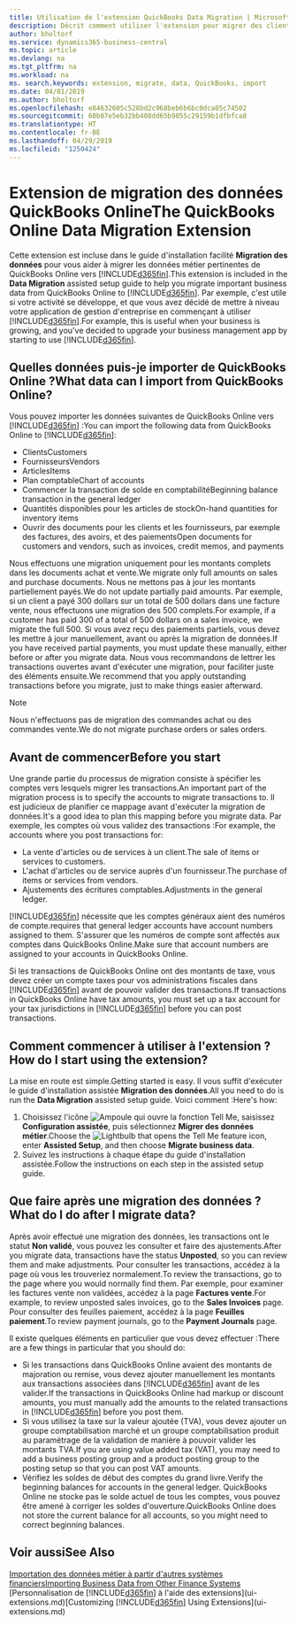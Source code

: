 ```yaml
---
title: Utilisation de l'extension QuickBooks Data Migration | Microsoft Docs
description: Décrit comment utiliser l'extension pour migrer des clients, des fournisseurs, des articles, et des comptes de QuickBooks Online dans Business Central.
author: bholtorf
ms.service: dynamics365-business-central
ms.topic: article
ms.devlang: na
ms.tgt_pltfrm: na
ms.workload: na
ms. search.keywords: extension, migrate, data, QuickBooks, import
ms.date: 04/01/2019
ms.author: bholtorf
ms.openlocfilehash: e84632605c528bd2c968beb6b6bc0dca05c74502
ms.sourcegitcommit: 60b87e5eb32bb408dd65b9855c29159b1dfbfca8
ms.translationtype: HT
ms.contentlocale: fr-BE
ms.lasthandoff: 04/29/2019
ms.locfileid: "1250424"
---
```

# <a name="the-quickbooks-online-data-migration-extension"></a><span data-ttu-id="b4ab5-103">Extension de migration des données QuickBooks Online</span><span class="sxs-lookup"><span data-stu-id="b4ab5-103">The QuickBooks Online Data Migration Extension</span></span>
<span data-ttu-id="b4ab5-104">Cette extension est incluse dans le guide d'installation facilité **Migration des données** pour vous aider à migrer les données métier pertinentes de QuickBooks Online vers [!INCLUDE[d365fin](includes/d365fin_md.md)].</span><span class="sxs-lookup"><span data-stu-id="b4ab5-104">This extension is included in the **Data Migration** assisted setup guide to help you migrate important business data from QuickBooks Online to [!INCLUDE[d365fin](includes/d365fin_md.md)].</span></span> <span data-ttu-id="b4ab5-105">Par exemple, c'est utile si votre activité se développe, et que vous avez décidé de mettre à niveau votre application de gestion d'entreprise en commençant à utiliser [!INCLUDE[d365fin](includes/d365fin_md.md)].</span><span class="sxs-lookup"><span data-stu-id="b4ab5-105">For example, this is useful when your business is growing, and you've decided to upgrade your business management app by starting to use [!INCLUDE[d365fin](includes/d365fin_md.md)].</span></span>

## <a name="what-data-can-i-import-from-quickbooks-online"></a><span data-ttu-id="b4ab5-106">Quelles données puis-je importer de QuickBooks Online ?</span><span class="sxs-lookup"><span data-stu-id="b4ab5-106">What data can I import from QuickBooks Online?</span></span>
<span data-ttu-id="b4ab5-107">Vous pouvez importer les données suivantes de QuickBooks Online vers [!INCLUDE[d365fin](includes/d365fin_md.md)] :</span><span class="sxs-lookup"><span data-stu-id="b4ab5-107">You can import the following data from QuickBooks Online to [!INCLUDE[d365fin](includes/d365fin_md.md)]:</span></span>  

* <span data-ttu-id="b4ab5-108">Clients</span><span class="sxs-lookup"><span data-stu-id="b4ab5-108">Customers</span></span>
* <span data-ttu-id="b4ab5-109">Fournisseurs</span><span class="sxs-lookup"><span data-stu-id="b4ab5-109">Vendors</span></span>
* <span data-ttu-id="b4ab5-110">Articles</span><span class="sxs-lookup"><span data-stu-id="b4ab5-110">Items</span></span>
* <span data-ttu-id="b4ab5-111">Plan comptable</span><span class="sxs-lookup"><span data-stu-id="b4ab5-111">Chart of accounts</span></span>
* <span data-ttu-id="b4ab5-112">Commencer la transaction de solde en comptabilité</span><span class="sxs-lookup"><span data-stu-id="b4ab5-112">Beginning balance transaction in the general ledger</span></span>
* <span data-ttu-id="b4ab5-113">Quantités disponibles pour les articles de stock</span><span class="sxs-lookup"><span data-stu-id="b4ab5-113">On-hand quantities for inventory items</span></span>
* <span data-ttu-id="b4ab5-114">Ouvrir des documents pour les clients et les fournisseurs, par exemple des factures, des avoirs, et des paiements</span><span class="sxs-lookup"><span data-stu-id="b4ab5-114">Open documents for customers and vendors, such as invoices, credit memos, and payments</span></span>

<span data-ttu-id="b4ab5-115">Nous effectuons une migration uniquement pour les montants complets dans les documents achat et vente.</span><span class="sxs-lookup"><span data-stu-id="b4ab5-115">We migrate only full amounts on sales and purchase documents.</span></span> <span data-ttu-id="b4ab5-116">Nous ne mettons pas à jour les montants partiellement payés.</span><span class="sxs-lookup"><span data-stu-id="b4ab5-116">We do not update partially paid amounts.</span></span> <span data-ttu-id="b4ab5-117">Par exemple, si un client a payé 300 dollars sur un total de 500 dollars dans une facture vente, nous effectuons une migration des 500 complets.</span><span class="sxs-lookup"><span data-stu-id="b4ab5-117">For example, if a customer has paid 300 of a total of 500 dollars on a sales invoice, we migrate the full 500.</span></span> <span data-ttu-id="b4ab5-118">Si vous avez reçu des paiements partiels, vous devez les mettre à jour manuellement, avant ou après la migration de données.</span><span class="sxs-lookup"><span data-stu-id="b4ab5-118">If you have received partial payments, you must update these manually, either before or after you migrate data.</span></span> <span data-ttu-id="b4ab5-119">Nous vous recommandons de lettrer les transactions ouvertes avant d'exécuter une migration, pour faciliter juste des éléments ensuite.</span><span class="sxs-lookup"><span data-stu-id="b4ab5-119">We recommend that you apply outstanding transactions before you migrate, just to make things easier afterward.</span></span>

> [!NOTE]  
>   <span data-ttu-id="b4ab5-120">Nous n'effectuons pas de migration des commandes achat ou des commandes vente.</span><span class="sxs-lookup"><span data-stu-id="b4ab5-120">We do not migrate purchase orders or sales orders.</span></span>

## <a name="before-you-start"></a><span data-ttu-id="b4ab5-121">Avant de commencer</span><span class="sxs-lookup"><span data-stu-id="b4ab5-121">Before you start</span></span>
<span data-ttu-id="b4ab5-122">Une grande partie du processus de migration consiste à spécifier les comptes vers lesquels migrer les transactions.</span><span class="sxs-lookup"><span data-stu-id="b4ab5-122">An important part of the migration process is to specify the accounts to migrate transactions to.</span></span> <span data-ttu-id="b4ab5-123">Il est judicieux de planifier ce mappage avant d'exécuter la migration de données.</span><span class="sxs-lookup"><span data-stu-id="b4ab5-123">It's a good idea to plan this mapping before you migrate data.</span></span> <span data-ttu-id="b4ab5-124">Par exemple, les comptes où vous validez des transactions :</span><span class="sxs-lookup"><span data-stu-id="b4ab5-124">For example, the accounts where you post transactions for:</span></span>  

* <span data-ttu-id="b4ab5-125">La vente d'articles ou de services à un client.</span><span class="sxs-lookup"><span data-stu-id="b4ab5-125">The sale of items or services to customers.</span></span>
* <span data-ttu-id="b4ab5-126">L'achat d'articles ou de service auprès d'un fournisseur.</span><span class="sxs-lookup"><span data-stu-id="b4ab5-126">The purchase of items or services from vendors.</span></span>  
* <span data-ttu-id="b4ab5-127">Ajustements des écritures comptables.</span><span class="sxs-lookup"><span data-stu-id="b4ab5-127">Adjustments in the general ledger.</span></span>  

[!INCLUDE[d365fin](includes/d365fin_md.md)] <span data-ttu-id="b4ab5-128">nécessite que les comptes généraux aient des numéros de compte.</span><span class="sxs-lookup"><span data-stu-id="b4ab5-128">requires that general ledger accounts have account numbers assigned to them.</span></span> <span data-ttu-id="b4ab5-129">S'assurer que les numéros de compte sont affectés aux comptes dans QuickBooks Online.</span><span class="sxs-lookup"><span data-stu-id="b4ab5-129">Make sure that account numbers are assigned to your accounts in QuickBooks Online.</span></span>

<span data-ttu-id="b4ab5-130">Si les transactions de QuickBooks Online ont des montants de taxe, vous devez créer un compte taxes pour vos administrations fiscales dans [!INCLUDE[d365fin](includes/d365fin_md.md)] avant de pouvoir valider des transactions.</span><span class="sxs-lookup"><span data-stu-id="b4ab5-130">If transactions in QuickBooks Online have tax amounts, you must set up a tax account for your tax jurisdictions in [!INCLUDE[d365fin](includes/d365fin_md.md)] before you can post transactions.</span></span>

## <a name="how-do-i-start-using-the-extension"></a><span data-ttu-id="b4ab5-131">Comment commencer à utiliser à l'extension ?</span><span class="sxs-lookup"><span data-stu-id="b4ab5-131">How do I start using the extension?</span></span>
<span data-ttu-id="b4ab5-132">La mise en route est simple.</span><span class="sxs-lookup"><span data-stu-id="b4ab5-132">Getting started is easy.</span></span> <span data-ttu-id="b4ab5-133">Il vous suffit d'exécuter le guide d'installation assistée **Migration des données**.</span><span class="sxs-lookup"><span data-stu-id="b4ab5-133">All you need to do is run the **Data Migration** assisted setup guide.</span></span> <span data-ttu-id="b4ab5-134">Voici comment :</span><span class="sxs-lookup"><span data-stu-id="b4ab5-134">Here's how:</span></span>

1. <span data-ttu-id="b4ab5-135">Choisissez l'icône ![Ampoule qui ouvre la fonction Tell Me](media/ui-search/search_small.png "Dites-moi ce que vous voulez faire"), saisissez **Configuration assistée**, puis sélectionnez **Migrer des données métier**.</span><span class="sxs-lookup"><span data-stu-id="b4ab5-135">Choose the ![Lightbulb that opens the Tell Me feature](media/ui-search/search_small.png "Tell me what you want to do") icon, enter **Assisted Setup**, and then choose **Migrate business data**.</span></span>
2. <span data-ttu-id="b4ab5-136">Suivez les instructions à chaque étape du guide d'installation assistée.</span><span class="sxs-lookup"><span data-stu-id="b4ab5-136">Follow the instructions on each step in the assisted setup guide.</span></span>

## <a name="what-do-i-do-after-i-migrate-data"></a><span data-ttu-id="b4ab5-137">Que faire après une migration des données ?</span><span class="sxs-lookup"><span data-stu-id="b4ab5-137">What do I do after I migrate data?</span></span>
<span data-ttu-id="b4ab5-138">Après avoir effectué une migration des données, les transactions ont le statut **Non validé**, vous pouvez les consulter et faire des ajustements.</span><span class="sxs-lookup"><span data-stu-id="b4ab5-138">After you migrate data, transactions have the status **Unposted**, so you can review them and make adjustments.</span></span> <span data-ttu-id="b4ab5-139">Pour consulter les transactions, accédez à la page où vous les trouveriez normalement.</span><span class="sxs-lookup"><span data-stu-id="b4ab5-139">To review the transactions, go to the page where you would normally find them.</span></span> <span data-ttu-id="b4ab5-140">Par exemple, pour examiner les factures vente non validées, accédez à la page **Factures vente**.</span><span class="sxs-lookup"><span data-stu-id="b4ab5-140">For example, to review unposted sales invoices, go to the **Sales Invoices** page.</span></span> <span data-ttu-id="b4ab5-141">Pour consulter des feuilles paiement, accédez à la page **Feuilles paiement**.</span><span class="sxs-lookup"><span data-stu-id="b4ab5-141">To review payment journals, go to the **Payment Journals** page.</span></span>   

<span data-ttu-id="b4ab5-142">Il existe quelques éléments en particulier que vous devez effectuer :</span><span class="sxs-lookup"><span data-stu-id="b4ab5-142">There are a few things in particular that you should do:</span></span>

* <span data-ttu-id="b4ab5-143">Si les transactions dans QuickBooks Online avaient des montants de majoration ou remise, vous devez ajouter manuellement les montants aux transactions associées dans [!INCLUDE[d365fin](includes/d365fin_md.md)] avant de les valider.</span><span class="sxs-lookup"><span data-stu-id="b4ab5-143">If the transactions in QuickBooks Online had markup or discount amounts, you must manually add the amounts to the related transactions in [!INCLUDE[d365fin](includes/d365fin_md.md)] before you post them.</span></span>
* <span data-ttu-id="b4ab5-144">Si vous utilisez la taxe sur la valeur ajoutée (TVA), vous devez ajouter un groupe comptabilisation marché et un groupe comptabilisation produit au paramétrage de la validation de manière à pouvoir valider les montants TVA.</span><span class="sxs-lookup"><span data-stu-id="b4ab5-144">If you are using value added tax (VAT), you may need to add a business posting group and a product posting group to the posting setup so that you can post VAT amounts.</span></span>
* <span data-ttu-id="b4ab5-145">Vérifiez les soldes de début des comptes du grand livre.</span><span class="sxs-lookup"><span data-stu-id="b4ab5-145">Verify the beginning balances for accounts in the general ledger.</span></span> <span data-ttu-id="b4ab5-146">QuickBooks Online ne stocke pas le solde actuel de tous les comptes, vous pouvez être amené à corriger les soldes d'ouverture.</span><span class="sxs-lookup"><span data-stu-id="b4ab5-146">QuickBooks Online does not store the current balance for all accounts, so you might need to correct beginning balances.</span></span>

## <a name="see-also"></a><span data-ttu-id="b4ab5-147">Voir aussi</span><span class="sxs-lookup"><span data-stu-id="b4ab5-147">See Also</span></span>
[<span data-ttu-id="b4ab5-148">Importation des données métier à partir d'autres systèmes financiers</span><span class="sxs-lookup"><span data-stu-id="b4ab5-148">Importing Business Data from Other Finance Systems</span></span>](across-import-data-configuration-packages.md)  
<span data-ttu-id="b4ab5-149">[Personnalisation de [!INCLUDE[d365fin](includes/d365fin_md.md)] à l'aide des extensions](ui-extensions.md)</span><span class="sxs-lookup"><span data-stu-id="b4ab5-149">[Customizing [!INCLUDE[d365fin](includes/d365fin_md.md)] Using Extensions](ui-extensions.md)</span></span>  
